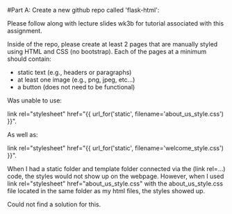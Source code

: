 #Part A: Create a new github repo called 'flask-html': 

Please follow along with lecture slides wk3b for tutorial associated with this assignment. 

Inside of the repo, please create at least 2 pages that are manually styled using HTML and CSS (no bootstrap). Each of the pages at a minimum should contain: 
- static text (e.g., headers or paragraphs) 
- at least one image (e.g., png, jpeg, etc...) 
- a button (does not need to be functional)
 
 Was unable to use:
 
 link rel="stylesheet" href="{{ url_for('static', filename='about_us_style.css') }}". 
 
 As well as:
 
 link rel="stylesheet" href="{{ url_for('static', filename='welcome_style.css') }}". 
 
 When I had a static folder and template folder connected via the (link rel=...) code, the styles would not show up on the webpage.
 However, when I used link rel="stylesheet" href="about_us_style.css" with the about_us_style.css file located in the same folder as my html files, the  styles showed up.
 
 Could not find a solution for this.
